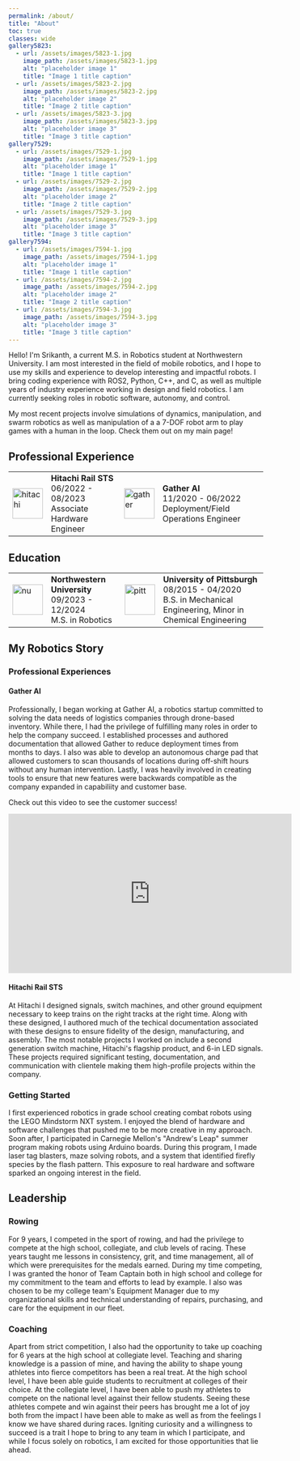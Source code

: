 ```yaml
---
permalink: /about/
title: "About"
toc: true
classes: wide
gallery5823:
  - url: /assets/images/5823-1.jpg
    image_path: /assets/images/5823-1.jpg
    alt: "placeholder image 1"
    title: "Image 1 title caption"
  - url: /assets/images/5823-2.jpg
    image_path: /assets/images/5823-2.jpg
    alt: "placeholder image 2"
    title: "Image 2 title caption"
  - url: /assets/images/5823-3.jpg
    image_path: /assets/images/5823-3.jpg
    alt: "placeholder image 3"
    title: "Image 3 title caption"
gallery7529:
  - url: /assets/images/7529-1.jpg
    image_path: /assets/images/7529-1.jpg
    alt: "placeholder image 1"
    title: "Image 1 title caption"
  - url: /assets/images/7529-2.jpg
    image_path: /assets/images/7529-2.jpg
    alt: "placeholder image 2"
    title: "Image 2 title caption"
  - url: /assets/images/7529-3.jpg
    image_path: /assets/images/7529-3.jpg
    alt: "placeholder image 3"
    title: "Image 3 title caption"
gallery7594:
  - url: /assets/images/7594-1.jpg
    image_path: /assets/images/7594-1.jpg
    alt: "placeholder image 1"
    title: "Image 1 title caption"
  - url: /assets/images/7594-2.jpg
    image_path: /assets/images/7594-2.jpg
    alt: "placeholder image 2"
    title: "Image 2 title caption"
  - url: /assets/images/7594-3.jpg
    image_path: /assets/images/7594-3.jpg
    alt: "placeholder image 3"
    title: "Image 3 title caption"
---
```


Hello! I'm Srikanth, a current M.S. in Robotics student at Northwestern University. I am most interested in the field of mobile robotics, and I hope to use my skills and experience to develop interesting and impactful robots. I bring coding experience with ROS2, Python, C++, and C, as well as multiple years of industry experience working in design and field robotics. I am currently seeking roles in robotic software, autonomy, and control.

My most recent projects involve simulations of dynamics, manipulation, and swarm robotics as well as manipulation of a a 7-DOF robot arm to play games with a human in the loop. Check them out on my main page!

## Professional Experience

<table>
  <tbody>
    <tr>
      <td style="border-bottom-width:0;"><img src="{{site.baseurl}}/assets/images/hitachi.png" alt="hitachi" width="60"></td>
      <td style="border-bottom-width:0;">
      <strong>Hitachi Rail STS</strong> <br> 06/2022 - 08/2023 <br> Associate Hardware Engineer</td>
      <td style = "border-bottom-width:0;"><img src="{{site.baseurl}}/assets/images/gather.png" alt="gather" width="60"></td>
      <td style = "border-bottom-width:0;">
      <strong>Gather AI</strong> <br> 11/2020 - 06/2022 <br> Deployment/Field Operations Engineer</td>
    </tr>
  </tbody>
</table>

## Education

<table>
  <tbody>
    <tr>
      <td style="border-bottom-width:0;"><img src="{{site.baseurl}}/assets/images/northwestern.jpg" alt="nu" width="60"></td>
      <td style="border-bottom-width:0;">
        <strong>Northwestern University</strong> <br> 09/2023 - 12/2024 <br> M.S. in Robotics
      </td>
      <td style="border-bottom-width:0;"><img src="{{site.baseurl}}/assets/images/Pitt.png" alt="pitt" width="60"></td>
      <td style="border-bottom-width:0;">
        <strong>University of Pittsburgh</strong> <br> 08/2015 - 04/2020 <br> B.S. in Mechanical Engineering, Minor in Chemical Engineering
      </td>
    </tr>
  </tbody>
</table>

## My Robotics Story

### Professional Experiences

#### Gather AI
Professionally, I began working at Gather AI, a robotics startup committed to solving the data needs of logistics companies through drone-based inventory. While there, I had the privilege of fulfilling many roles in order to help the company succeed. I established processes and authored documentation that allowed Gather to reduce deployment times from months to days. I also was able to develop an autonomous charge pad that allowed customers to scan thousands of locations during off-shift hours without any human intervention. Lastly, I was heavily involved in creating tools to ensure that new features were backwards compatible as the company expanded in capabiliity and customer base. 

Check out this video to see the customer success!
<iframe width="560" height="315" src="https://www.youtube.com/embed/94Nowr9WWps?si=v7kZrWAqWkP_EhJP" title="YouTube video player" frameborder="0" allow="accelerometer; autoplay; clipboard-write; encrypted-media; gyroscope; picture-in-picture; web-share" allowfullscreen></iframe>

#### Hitachi Rail STS
At Hitachi I designed signals, switch machines, and other ground equipment necessary to keep trains on the right tracks at the right time. Along with these designed, I authored much of the techical documentation associated with these designs to ensure fidelity of the design, manufacturing, and assembly. The most notable projects I worked on include a second generation switch machine, Hitachi's flagship product, and 6-in LED signals. These projects required significant testing, documentation, and communication with clientele making them high-profile projects within the company.

### Getting Started
I first experienced robotics in grade school creating combat robots using the LEGO Mindstorm NXT system. I enjoyed the blend of hardware and software challenges that pushed me to be more creative in my approach. Soon after, I participated in Carnegie Mellon's "Andrew's Leap" summer program making robots using Arduino boards. During this program, I made laser tag blasters, maze solving robots, and a system that identified firefly species by the flash pattern. This exposure to real hardware and software sparked an ongoing interest in the field.

## Leadership

### Rowing
For 9 years, I competed in the sport of rowing, and had the privilege to compete at the high school, collegiate, and club levels of racing. These years taught me lessons in consistency, grit, and time management, all of which were prerequisites for the medals earned. During my time competing, I was granted the honor of Team Captain both in high school and college for my commitment to the team and efforts to lead by example. I also was chosen to be my college team's Equipment Manager due to my organizational skills and technical understanding of repairs, purchasing, and care for the equipment in our fleet. 

### Coaching
Apart from strict competition, I also had the opportunity to take up coaching for 6 years at the high school at collegiate level. Teaching and sharing knowledge is a passion of mine, and having the ability to shape young athletes into fierce competitors has been a real treat. At the high school level, I have been able guide students to recruitment at colleges of their choice. At the collegiate level, I have been able to push my athletes to compete on the national level against their fellow students. Seeing these athletes compete and win against their peers has brought me a lot of joy both from the impact I have been able to make as well as from the feelings I know we have shared during races. Igniting curiosity and a willingness to succeed is a trait I hope to bring to any team in which I participate, and while I focus solely on robotics, I am excited for those opportunities that lie ahead.
 
